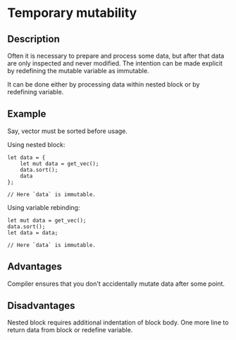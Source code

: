 # Temporary mutability

## Description

Often it is necessary to prepare and process some data, but after that data are
only inspected and never modified. The intention can be made explicit by redefining
the mutable variable as immutable.

It can be done either by processing data within nested block or by redefining
variable.

## Example

Say, vector must be sorted before usage.

Using nested block:

```rust,ignore
let data = {
    let mut data = get_vec();
    data.sort();
    data
};

// Here `data` is immutable.
```

Using variable rebinding:

```rust,ignore
let mut data = get_vec();
data.sort();
let data = data;

// Here `data` is immutable.
```

## Advantages

Compiler ensures that you don't accidentally mutate data after some point.

## Disadvantages

Nested block requires additional indentation of block body.
One more line to return data from block or redefine variable.
